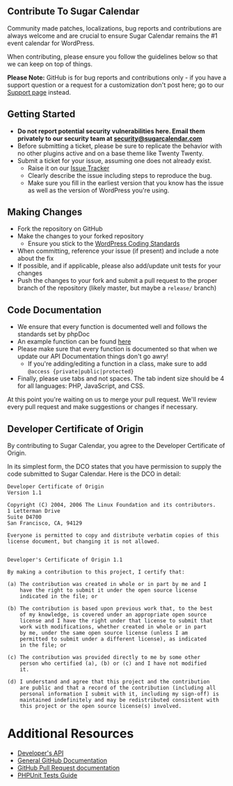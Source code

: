 ## Contribute To Sugar Calendar

Community made patches, localizations, bug reports and contributions are always welcome and are crucial to ensure Sugar Calendar remains the #1 event calendar for WordPress.

When contributing, please ensure you follow the guidelines below so that we can keep on top of things.

__Please Note:__ GitHub is for bug reports and contributions only - if you have a support question or a request for a customization don't post here; go to our [Support page](https://sugarcalendar.com/support/) instead.

## Getting Started

* __Do not report potential security vulnerabilities here. Email them privately to our security team at [security@sugarcalendar.com](mailto:security@sugarcalendar.com)__
* Before submitting a ticket, please be sure to replicate the behavior with no other plugins active and on a base theme like Twenty Twenty.
* Submit a ticket for your issue, assuming one does not already exist.
	* Raise it on our [Issue Tracker](https://github.com/sugarcalendar/lite/issues)
	* Clearly describe the issue including steps to reproduce the bug.
	* Make sure you fill in the earliest version that you know has the issue as well as the version of WordPress you're using.

## Making Changes

* Fork the repository on GitHub
* Make the changes to your forked repository
	* Ensure you stick to the [WordPress Coding Standards](https://codex.wordpress.org/WordPress_Coding_Standards)
* When committing, reference your issue (if present) and include a note about the fix
* If possible, and if applicable, please also add/update unit tests for your changes
* Push the changes to your fork and submit a pull request to the proper branch of the repository (likely master, but maybe a `release/` branch)

## Code Documentation

* We ensure that every function is documented well and follows the standards set by phpDoc
* An example function can be found [here](https://github.com/sugarcalendar/lite/blob/master/sugar-event-calendar/includes/events/functions.php#L138)
* Please make sure that every function is documented so that when we update our API Documentation things don't go awry!
	* If you're adding/editing a function in a class, make sure to add `@access {private|public|protected}`
* Finally, please use tabs and not spaces. The tab indent size should be 4 for all languages: PHP, JavaScript, and CSS.

At this point you're waiting on us to merge your pull request. We'll review every pull request and make suggestions or changes if necessary.

## Developer Certificate of Origin
By contributing to Sugar Calendar, you agree to the Developer Certificate of Origin.

In its simplest form, the DCO states that you have permission to supply the code submitted to Sugar Calendar. Here is the DCO in detail:
```
Developer Certificate of Origin
Version 1.1

Copyright (C) 2004, 2006 The Linux Foundation and its contributors.
1 Letterman Drive
Suite D4700
San Francisco, CA, 94129

Everyone is permitted to copy and distribute verbatim copies of this
license document, but changing it is not allowed.


Developer's Certificate of Origin 1.1

By making a contribution to this project, I certify that:

(a) The contribution was created in whole or in part by me and I
    have the right to submit it under the open source license
    indicated in the file; or

(b) The contribution is based upon previous work that, to the best
    of my knowledge, is covered under an appropriate open source
    license and I have the right under that license to submit that
    work with modifications, whether created in whole or in part
    by me, under the same open source license (unless I am
    permitted to submit under a different license), as indicated
    in the file; or

(c) The contribution was provided directly to me by some other
    person who certified (a), (b) or (c) and I have not modified
    it.

(d) I understand and agree that this project and the contribution
    are public and that a record of the contribution (including all
    personal information I submit with it, including my sign-off) is
    maintained indefinitely and may be redistributed consistent with
    this project or the open source license(s) involved.
```

# Additional Resources
* [Developer's API](https://sugarcalendar.com/docs/developers/)
* [General GitHub Documentation](https://help.github.com/)
* [GitHub Pull Request documentation](https://help.github.com/send-pull-requests/)
* [PHPUnit Tests Guide](https://phpunit.de/manual/current/en/writing-tests-for-phpunit.html)
